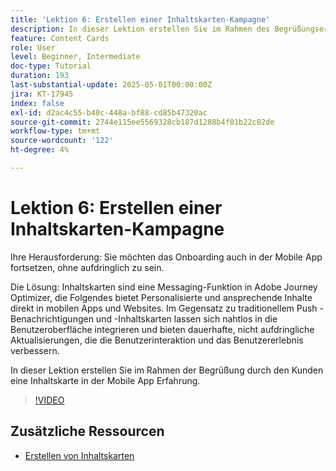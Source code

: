 ```yaml
---
title: 'Lektion 6: Erstellen einer Inhaltskarten-Kampagne'
description: In dieser Lektion erstellen Sie im Rahmen des Begrüßungserlebnisses Ihrer Kundinnen und Kunden eine Inhaltskarte in der Mobile App.
feature: Content Cards
role: User
level: Beginner, Intermediate
doc-type: Tutorial
duration: 193
last-substantial-update: 2025-05-01T00:00:00Z
jira: KT-17945
index: false
exl-id: d2ac4c55-b40c-448a-bf88-cd85b47320ac
source-git-commit: 2744e115ee5569328cb187d1288b4f01b22c82de
workflow-type: tm+mt
source-wordcount: '122'
ht-degree: 4%

---
```


# Lektion 6: Erstellen einer Inhaltskarten-Kampagne

Ihre Herausforderung: Sie möchten das Onboarding auch in der Mobile App fortsetzen, ohne aufdringlich zu sein.

Die Lösung: Inhaltskarten sind eine Messaging-Funktion in Adobe Journey Optimizer, die Folgendes bietet
Personalisierte und ansprechende Inhalte direkt in mobilen Apps und Websites. Im Gegensatz zu traditionellem Push
-Benachrichtigungen und -Inhaltskarten lassen sich nahtlos in die Benutzeroberfläche integrieren und bieten dauerhafte, nicht aufdringliche Aktualisierungen, die die Benutzerinteraktion und das Benutzererlebnis verbessern.

In dieser Lektion erstellen Sie im Rahmen der Begrüßung durch den Kunden eine Inhaltskarte in der Mobile App
Erfahrung.

>[!VIDEO](https://video.tv.adobe.com/v/3457973/?learn=on&enablevpops)

## Zusätzliche Ressourcen

* [Erstellen von Inhaltskarten](/help/channels/create-content-cards.md)
